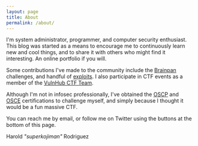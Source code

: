 ```yaml
---
layout: page
title: About
permalink: /about/
---
```


I'm system administrator, programmer, and computer security enthusiast. This blog was started as a means to encourage me to continuously learn new and cool things, and to share it with others who might find it interesting. An online portfolio if you will.  

Some contributions I've made to the community include the [Brainpan](https://www.vulnhub.com/?q=Brainpan&sort=date-asc&type=vm) challenges, and handful of [exploits](http://www.exploit-db.com/author/?a=5530). I also participate in CTF events as a member of the [VulnHub CTF Team](https://github.com/VulnHub/ctf-writeups/).

Although I'm not in infosec professionally, I've obtained the [OSCP](http://www.offensive-security.com/information-security-certifications/oscp-offensive-security-certified-professional/) and [OSCE](http://www.offensive-security.com/information-security-certifications/osce-offensive-security-certified-expert/) certifications to challenge myself, and simply because I thought it would be a fun massive CTF. 

You can reach me by email, or follow me on Twitter using the buttons at the bottom of this page. 

Harold *"superkojiman"* Rodriguez
